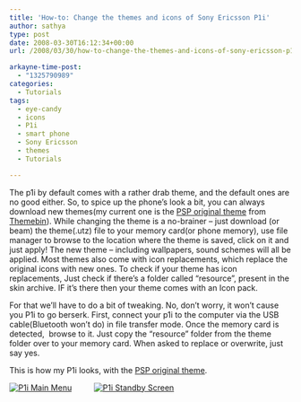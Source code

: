```yaml
---
title: 'How-to: Change the themes and icons of Sony Ericsson P1i'
author: sathya
type: post
date: 2008-03-30T16:12:34+00:00
url: /2008/03/30/how-to-change-the-themes-and-icons-of-sony-ericsson-p1i/

arkayne-time-post:
  - "1325790989"
categories:
  - Tutorials
tags:
  - eye-candy
  - icons
  - P1i
  - smart phone
  - Sony Ericsson
  - themes
  - Tutorials

---
```

The p1i by default comes with a rather drab theme, and the default ones are no good either. So, to spice up the phone&#8217;s look a bit, you can always download new themes(my current one is the <a href="https://www.themebin.com/sony-ericsson-themes/original-psp-xmb-w960i-theme/" target="_blank" rel="nofollow">PSP original theme</a> from <a href="https://www.themebin.com/" target="_blank" rel="nofollow">Themebin</a>). While changing the theme is a no-brainer &#8211; just download (or beam) the theme(.utz) file to your memory card(or phone memory), use file manager to browse to the location where the theme is saved, click on it and just apply! The new theme &#8211; including wallpapers, sound schemes will all be applied. Most themes also come with icon replacements, which replace the original icons with new ones. To check if your theme has icon replacements, Just check if there&#8217;s a folder called &#8220;resource&#8221;, present in the skin archive. IF it&#8217;s there then your theme comes with an Icon pack.

For that we&#8217;ll have to do a bit of tweaking. No, don&#8217;t worry, it won&#8217;t cause you P1i to go berserk. First, connect your p1i to the computer via the USB cable(Bluetooth won&#8217;t do) in file transfer mode. Once the memory card is detected,  browse to it. Just copy the &#8220;resource&#8221; folder from the theme folder over to your memory card. When asked to replace or overwrite, just say yes.

This is how my P1i looks, with the <a href="https://www.themebin.com/sony-ericsson-themes/original-psp-xmb-w960i-theme/" target="_blank" rel="nofollow">PSP original theme</a>.

[<img src="https://static.flickr.com/2097/2373466677_65c2359446.jpg" alt="P1i Main Menu" border="0" />][1]          [<img src="https://static.flickr.com/2016/2373465411_6eb074cf7a.jpg" alt="P1i Standby Screen" border="0" />][2]

 [1]: https://www.flickr.com/photos/23198823@N04/2373466677/ "P1i Main Menu"
 [2]: https://www.flickr.com/photos/23198823@N04/2373465411/ "P1i Standby Screen"
